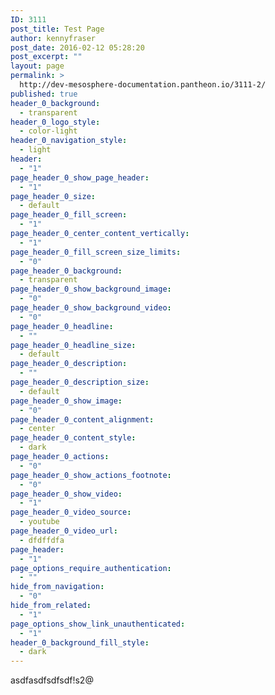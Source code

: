```yaml
---
ID: 3111
post_title: Test Page
author: kennyfraser
post_date: 2016-02-12 05:28:20
post_excerpt: ""
layout: page
permalink: >
  http://dev-mesosphere-documentation.pantheon.io/3111-2/
published: true
header_0_background:
  - transparent
header_0_logo_style:
  - color-light
header_0_navigation_style:
  - light
header:
  - "1"
page_header_0_show_page_header:
  - "1"
page_header_0_size:
  - default
page_header_0_fill_screen:
  - "1"
page_header_0_center_content_vertically:
  - "1"
page_header_0_fill_screen_size_limits:
  - "0"
page_header_0_background:
  - transparent
page_header_0_show_background_image:
  - "0"
page_header_0_show_background_video:
  - "0"
page_header_0_headline:
  - ""
page_header_0_headline_size:
  - default
page_header_0_description:
  - ""
page_header_0_description_size:
  - default
page_header_0_show_image:
  - "0"
page_header_0_content_alignment:
  - center
page_header_0_content_style:
  - dark
page_header_0_actions:
  - "0"
page_header_0_show_actions_footnote:
  - "0"
page_header_0_show_video:
  - "1"
page_header_0_video_source:
  - youtube
page_header_0_video_url:
  - dfdffdfa
page_header:
  - "1"
page_options_require_authentication:
  - ""
hide_from_navigation:
  - "0"
hide_from_related:
  - "1"
page_options_show_link_unauthenticated:
  - "1"
header_0_background_fill_style:
  - dark
---
```

asdfasdfsdfsdf!s2@